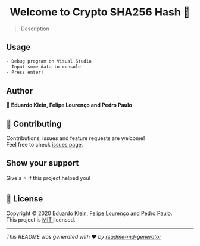 <h1 align="center">Welcome to Crypto SHA256 Hash 👋</h1>

> Description

## Usage

```sh
- Debug program on Visual Studio
- Input some data to console
- Press enter!
```
## Author

👤 **Eduardo Klein, Felipe Lourenço and Pedro Paulo**

## 🤝 Contributing

Contributions, issues and feature requests are welcome!<br />Feel free to check [issues page](https://github.com/eduardogerentklein/CryptoSHA256/issues).

## Show your support

Give a ⭐️ if this project helped you!

## 📝 License

Copyright © 2020 [Eduardo Klein, Felipe Lourenço and Pedro Paulo](https://github.com/eduardogerentklein).<br />
This project is [MIT  ](https://github.com/eduardogerentklein/CryptoSHA256/blob/master/LICENSE) licensed.

***
_This README was generated with ❤️ by [readme-md-generator](https://github.com/kefranabg/readme-md-generator)_
